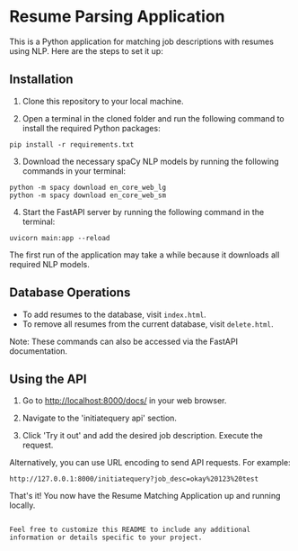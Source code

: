 
# Resume Parsing Application

This is a Python application for matching job descriptions with resumes using NLP. Here are the steps to set it up:

## Installation

1. Clone this repository to your local machine.

2. Open a terminal in the cloned folder and run the following command to install the required Python packages:

```shell
pip install -r requirements.txt
```

3. Download the necessary spaCy NLP models by running the following commands in your terminal:

```shell
python -m spacy download en_core_web_lg
python -m spacy download en_core_web_sm
```

4. Start the FastAPI server by running the following command in the terminal:

```shell
uvicorn main:app --reload
```

The first run of the application may take a while because it downloads all required NLP models.

## Database Operations

- To add resumes to the database, visit `index.html`.
- To remove all resumes from the current database, visit `delete.html`.

Note: These commands can also be accessed via the FastAPI documentation.

## Using the API

1. Go to [http://localhost:8000/docs/](http://localhost:8000/docs/) in your web browser.

2. Navigate to the 'initiatequery api' section.

3. Click 'Try it out' and add the desired job description. Execute the request.

Alternatively, you can use URL encoding to send API requests. For example:

```shell
http://127.0.0.1:8000/initiatequery?job_desc=okay%20123%20test
```

That's it! You now have the Resume Matching Application up and running locally.
```

Feel free to customize this README to include any additional information or details specific to your project.
